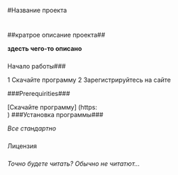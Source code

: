 ﻿#Название проекта
#
##кратрое описание проекта##

**здесть чего-то описано** 
###
Начало работы###

1 Скачайте программу 
2 Зарегистрируйтесь на сайте

###Prerequirities###

[Скачайте программу] (https:\
)
###Установка программы###

*Все стандартно*
###
Лицензия
###
*Точно будете читать? Обычно не читатют...*

